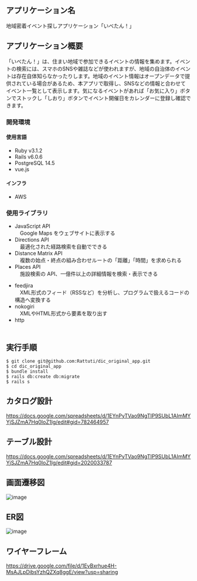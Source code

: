 ## アプリケーション名
地域密着イベント探しアプリケーション「いべたん！」

## アプリケーション概要
「いべたん！」は、住まい地域で参加できるイベントの情報を集めます。イベントの検索には、スマホのSNSや雑誌などが使われますが、地域の自治体のイベントは存在自体知らなかったりします。地域のイベント情報はオープンデータで提供されている場合があるため、本アプリで取得し、SNSなどの情報と合わせてイベント一覧として表示します。気になるイベントがあれば「お気に入り」ボタンでストックし「しおり」ボタンでイベント開催日をカレンダーに登録し確認できます。

### 開発環境
#### 使用言語
<ul>
  <li>Ruby v3.1.2
  <li>Rails v6.0.6
  <li>PostgreSQL 14.5
  <li>vue.js
</ul>

#### インフラ
<ul>
  <li>AWS
</ul>

### 使用ライブラリ
<ul>
  <li>JavaScript API
    <br>　Google Maps をウェブサイトに表示する 
  <li>Directions API
    <br>　最適化された経路検索を自動でできる
  <li>Distance Matrix API
    <br>　複数の始点・終点の組み合わせルートの「距離」「時間」を求められる
  <li>Places API
    <br>　施設検索の API、一億件以上の詳細情報を検索・表示できる
</ul>

<ul>
  <li>feedjira
    <br>　XML形式のフィード（RSSなど）を分析し、プログラムで扱えるコードの構造へ変換する
  <li>nokogiri
    <br>　XMLやHTML形式から要素を取り出す
  <li>http
    <br>　
</ul>


## 実行手順
```
$ git clone git@github.com:Rattuti/dic_original_app.git
$ cd dic_original_app
$ bundle install
$ rails db:create db:migrate
$ rails s
```

## カタログ設計
https://docs.google.com/spreadsheets/d/1EYnPyTVao9NgTIP9SUbL1AImMYYjSJZmA7Hq0IoZ1Ig/edit#gid=782464957

## テーブル設計
https://docs.google.com/spreadsheets/d/1EYnPyTVao9NgTIP9SUbL1AImMYYjSJZmA7Hq0IoZ1Ig/edit#gid=2020033787

## 画面遷移図
![image](https://user-images.githubusercontent.com/93857649/195365256-1ee969c3-ddf0-4aca-ac5c-d9e0d5a726a0.png)

## ER図
![image](https://user-images.githubusercontent.com/93857649/195504091-28867f03-b620-44b6-9ba2-8a15c5597822.png)

## ワイヤーフレーム
https://drive.google.com/file/d/1EvBxrhue4H-MsAJLpDibsYzhQZXq8ggE/view?usp=sharing
